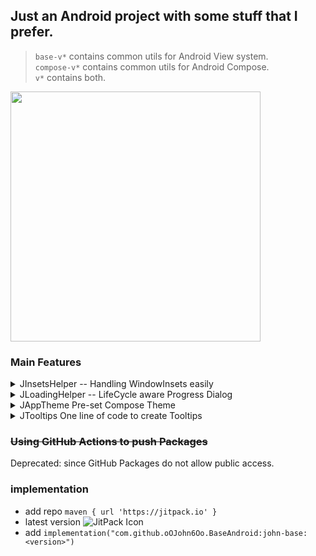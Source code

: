 ## Just an Android project with some stuff that I prefer.

> `base-v*` contains common utils for Android View system.</br>
> `compose-v*` contains common utils for Android Compose.</br>
> `v*` contains both.</br>

<img src="https://github.com/oOJohn6Oo/BaseAndroid/assets/24718357/3e4d5c27-35fe-40da-a1b0-592c9a5f16d5" width="400" />


### Main Features

<details>
  
<summary> JInsetsHelper -- Handling WindowInsets easily </summary>

[JInsetsHelper]

> Included in `base-*`, used for handling WindowInsets.

* LifeCycle aware, auto-release when activity destroyed.
* Auto handle WindowInsets.
* Auto handle SystemBar Scrim.
* Support Gesture Navigation detection.
* Support Dark Mode.

Usage:

``` kotlin
class MyActivity: AppCompatActivity() { 
    private val insetsHelper = JInsetsHelper() 
    override fun onCreate(savedInstanceState: Bundle?) { 
        super.onCreate(savedInstanceState) 
        lifecycle.addObserver(insetsHelper) 
        // init ViewBinding 
        // Config Inset View 
        insetsHelper.statusBarResponseView = binding.toolBarAttMain 
        insetsHelper.navBarResponseView = binding.recycleViewAttMain 
    }
} 
```

</details>

<details>
  
<summary> JLoadingHelper -- LifeCycle aware Progress Dialog </summary>

[JLoadingHelper]

> Included in `base-*`, used to show a normal prompt.

* Support delay trigger.
* LifeCycle aware, auto-release when activity destroyed.
* Avoid duplicate, all components in the same activity share one dialog.

</details>

<details>
  
<summary> JAppTheme Pre-set Compose Theme </summary>

[JAppTheme]

> Included in `compose-*`, used for quickly handling staff related to the status bar and navigation bar.

* Include all [JInsetsHelper] features.

</details>

<details>

<summary> JTooltips One line of code to create Tooltips</summary>

[JTooltips]

> Included in `base-*`, used for show tooltips easily.<br>
> With the extension function we can auto-calculate view position and tip stick offset

<img src="https://github.com/oOJohn6Oo/BaseAndroid/assets/24718357/dce83869-2d1e-4a0f-8188-a62a7a3d9d50" width="400" />

* [JTooltipsLayout] extends from FrameLayout, supporting custom material edge treatment.

  | attr | desc |
  | :- |  :- |
  | tipEdge | change tip stick positions, support `edgeStart`,`edgeTop`,`edgeEnd`,`edgeBottom`,`edgeHorizontal`,`edgeVertical`,`edgeAll` |
  | tipDrawGravity | change tip stick draw direction, support `start`, `center`, `end` |
  | tipDrawOffset |  offset tip stick |
  | tipDrawStyle |  support `triangle`,`roundTriangle`,`circle`,`defaultLine` |
  | tipDrawInside |  whether tip stick inside or outside view |
  | tipDepth |  tip stick height |
  | tipWidth |  tip stick width |
  | shapeCornerRadius | support fraction and dimension |
  | android:insetLeft | as the name says |
  | android:insetTop | as the name says |
  | android:insetRight | as the name says |
  | android:insetBottom | as the name says |
  | android:strokeColor | as the name says |
  | strokeWidth | as the name says |
  | android:backgroundTint | as the name says |
  | android:backgroundTintMode | as the name says |
  | rippleColor | as the name says |
  | android:elevation | as the name says |
  | android:background | as the name says, but affects all the other background related attrs |
  
* [JDefaultTooltips] extends [JTooltipsLayout], and has a fixed inner layout, used to speed up common requirements.
  > It is a text followed by a divider and close icon by default, which can be customized using the following attrs.

  | attr | desc |
  | :- | :- |
  | android:text | as the name says |
  | android:textColor | as the name says |
  | android:textSize | as the name says |
  | android:drawableStart | as the name says |
  | android:drawablePadding | as the name says |
  | android:src | as the name says |
  | disableTailIcon | hide the divider and icon |

</details>

### ~~Using GitHub Actions to push Packages~~

Deprecated: since GitHub Packages do not allow public access.

### implementation

- add repo `maven { url 'https://jitpack.io' }`
- latest version ![JitPack Icon]
- add `implementation("com.github.oOJohn6Oo.BaseAndroid:john-base:<version>")`


[JitPack Icon]: https://jitpack.io/v/oOJohn6Oo/BaseAndroid.svg
[JInsetsHelper]: ./JohnBase/src/main/kotlin/io/john6/base/util/JInsetsHelper.kt
[JLoadingHelper]: ./JohnBase/src/main/kotlin/io/john6/base/util/JLoadingHelper.kt
[JAppTheme]: ./JohnBaseCompose/src/main/kotlin/io/john6/base/compose/AppTheme.kt
[JTooltips]: ./JohnBase/src/main/kotlin/io/john6/base/util/tooltips
[JTooltipsLayout]: ./JohnBase/src/main/kotlin/io/john6/base/util/tooltips/JTooltipsLayout.kt
[JDefaultTooltips]: ./JohnBase/src/main/kotlin/io/john6/base/util/tooltips/JDefaultTooltips.kt
